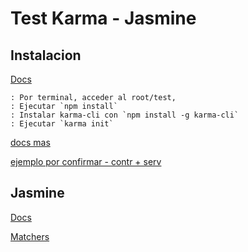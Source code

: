 # Test Karma - Jasmine

## Instalacion

[Docs](http://karma-runner.github.io/0.12/intro/installation.html)
    
    : Por terminal, acceder al root/test,
    : Ejecutar `npm install`
    : Instalar karma-cli con `npm install -g karma-cli`
    : Ejecutar `karma init`


[docs mas](http://karma-runner.github.io/4.0/intro/how-it-works.html)

[ejemplo por confirmar - contr + serv](https://www.jsdebugger.com/2017/10/30/test-angular-controller-using-karma-and-jasmine/)

## Jasmine

[Docs](https://jasmine.github.io/api/3.4/global)

[Matchers](https://jasmine.github.io/api/3.4/matchers.html)